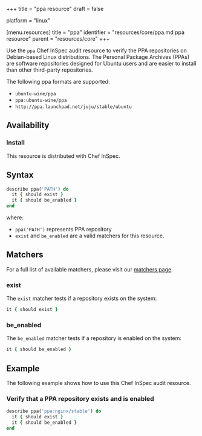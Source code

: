 +++
title = "ppa resource"
draft = false

platform = "linux"

[menu.resources]
    title = "ppa"
    identifier = "resources/core/ppa.md ppa resource"
    parent = "resources/core"
+++

Use the `ppa` Chef InSpec audit resource to verify the PPA repositories on Debian-based Linux distributions. The Personal Package Archives (PPAs) are software repositories designed for Ubuntu users and are easier to install than other third-party repositories.

The following ppa formats are supported:

- `ubuntu-wine/ppa`
- `ppa:ubuntu-wine/ppa`
- `http://ppa.launchpad.net/juju/stable/ubuntu`

## Availability

### Install

This resource is distributed with Chef InSpec.

## Syntax

```ruby
describe ppa('PATH') do
  it { should exist }
  it { should be_enabled }
end
```

where:

- `ppa('PATH')` represents PPA repository
- `exist` and `be_enabled` are a valid matchers for this resource.

## Matchers

For a full list of available matchers, please visit our [matchers page](https://docs.chef.io/inspec/matchers/).

### exist

The `exist` matcher tests if a repository exists on the system:

```ruby
it { should exist }
```

### be_enabled

The `be_enabled` matcher tests if a repository is enabled on the system:

```ruby
it { should be_enabled }
```

## Example

The following example shows how to use this Chef InSpec audit resource.

### Verify that a PPA repository exists and is enabled

```ruby
describe ppa('ppa:nginx/stable') do
  it { should exist }
  it { should be_enabled }
end
```
